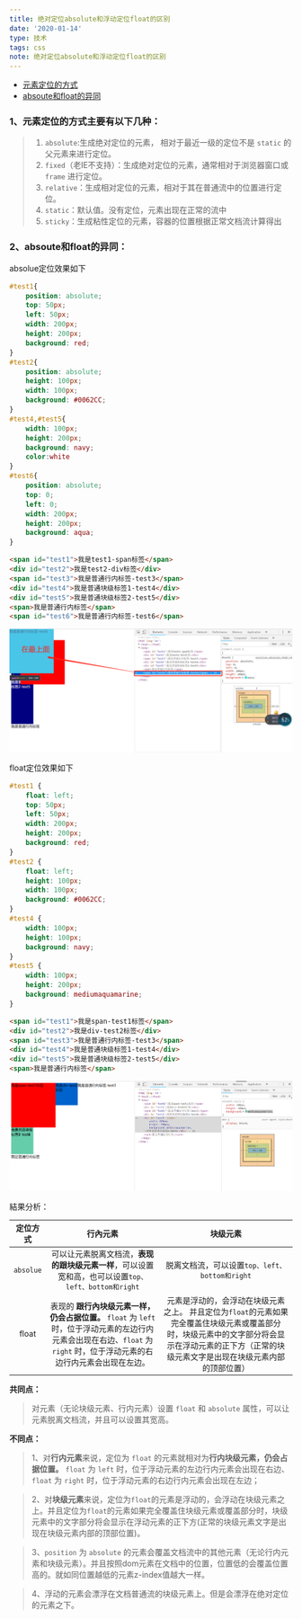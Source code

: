 ```yaml
---
title: 绝对定位absolute和浮动定位float的区别
date: '2020-01-14'
type: 技术
tags: css
note: 绝对定位absolute和浮动定位float的区别
---
```

<ul>
    <li><a href="#a1">元素定位的方式</a></li>
    <li><a href="#a2">absoute和float的异同</a></li>
</ul>

<h3 id="a1">1、元素定位的方式主要有以下几种：</h3>

>1)	`absolute`:生成绝对定位的元素， 相对于最近一级的定位不是 `static` 的父元素来进行定位。        
>2)	`fixed`（老IE不支持）：生成绝对定位的元素，通常相对于浏览器窗口或 `frame` 进行定位。
>3)	`relative`：生成相对定位的元素，相对于其在普通流中的位置进行定位。
>4)	`static`：默认值。没有定位，元素出现在正常的流中
>5)	`sticky`：生成粘性定位的元素，容器的位置根据正常文档流计算得出

<h3 id="a2">2、absoute和float的异同：</h3>

absolue定位效果如下
```css        
#test1{
    position: absolute;
    top: 50px;
    left: 50px;
    width: 200px;
    height: 200px;
    background: red;
}
#test2{
    position: absolute;
    height: 100px;
    width: 100px;
    background: #0062CC;
}
#test4,#test5{
    width: 100px;
    height: 200px;
    background: navy;
    color:white
}
#test6{
    position: absolute;
    top: 0;
    left: 0;
    width: 200px;
    height: 200px;
    background: aqua;
}
```
```html
<span id="test1">我是test1-span标签</span>
<div id="test2">我是test2-div标签</div>
<span id="test3">我是普通行内标签-test3</span>
<div id="test4">我是普通块级标签1-test4</div>
<div id="test5">我是普通块级标签2-test5</div>
<span>我是普通行内标签</span>
<span id="test6">我是普通行内标签-test6</span>
```
<img src="../../images/position-absolute.png" alt="暂无图片">

float定位效果如下

```css     
#test1 {
    float: left;
    top: 50px;
    left: 50px;
    width: 200px;
    height: 200px;
    background: red;
}
#test2 {
    float: left;
    height: 100px;
    width: 100px;
    background: #0062CC;
}
#test4 {
    width: 100px;
    height: 100px;
    background: navy;
}
#test5 {
    width: 100px;
    height: 200px;
    background: mediumaquamarine;
}
```
```html
<span id="test1">我是span-test1标签</span>
<div id="test2">我是div-test2标签</div>
<span id="test3">我是普通行内标签-test3</span>
<div id="test4">我是普通块级标签1-test4</div>
<div id="test5">我是普通块级标签2-test5</div>
<span>我是普通行内标签</span>
```
<img src="../../images/position-float.png" alt="暂无图片">

結果分析：

| 定位方式 |   行內元素  |   块级元素                           |
| :------: | :--------------: | :----------: |
| `absolue`  | 可以让元素脱离文档流，**表现的跟块级元素一样**，可以设置宽和高，也可以设置`top、left、bottom和right` |         脱离文档流，可以设置`top、left、bottom和right`         |
|  float   | 表现的 **跟行內块级元素一样，仍会占据位置。** `float` 为 `left`时，位于浮动元素的左边行内元素会出现在右边、`float` 为 `right` 时，位于浮动元素的右边行内元素会出现在左边。 | 元素是浮动的，会浮动在块级元素之上。 并且定位为`float`的元素如果完全覆盖住块级元素或覆盖部分时，块级元素中的文字部分将会显示在浮动元素的正下方（正常的块级元素文字是出现在块级元素内部的顶部位置） |

**共同点：**   
>对元素（无论块级元素、行内元素）设置 `float` 和 `absolute` 属性，可以让元素脱离文档流，并且可以设置其宽高。 

**不同点：**   
>1、对**行内元素**来说，定位为 `float` 的元素就相对为**行内块级元素，仍会占据位置。** `float` 为 `left` 时，位于浮动元素的左边行内元素会出现在右边、`float` 为 `right` 时，位于浮动元素的右边行内元素会出现在左边；

>2、对**块级元素**来说，定位为`float`的元素是浮动的，会浮动在块级元素之上。并且定位为`float`的元素如果完全覆盖住块级元素或覆盖部分时，块级元素中的文字部分将会显示在浮动元素的正下方(正常的块级元素文字是出现在块级元素内部的顶部位置)。

>3、`position` 为 `absolute` 的元素会覆盖文档流中的其他元素（无论行内元素和块级元素）。并且按照dom元素在文档中的位置，位置低的会覆盖位置高的。就如同位置越低的元素z-index值越大一样。  
 
>4、浮动的元素会漂浮在文档普通流的块级元素上。但是会漂浮在绝对定位的元素之下。

